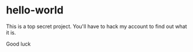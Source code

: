 # hello-world

This is a top secret project. You'll have to hack my account to find out what it is.

Good luck
